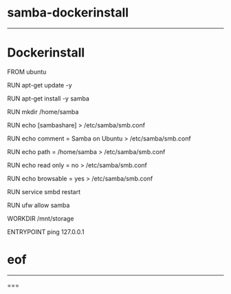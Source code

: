 # samba-dockerinstall

---
# Dockerinstall

FROM ubuntu

RUN apt-get update -y

RUN apt-get install -y samba

RUN mkdir /home/samba

RUN echo [sambashare] > /etc/samba/smb.conf

RUN echo     comment = Samba on Ubuntu > /etc/samba/smb.conf

RUN echo     path = /home/samba > /etc/samba/smb.conf

RUN echo     read only = no > /etc/samba/smb.conf

RUN echo     browsable = yes > /etc/samba/smb.conf

RUN service smbd restart

RUN ufw allow samba

WORKDIR /mnt/storage

ENTRYPOINT ping 127.0.0.1

# eof

---
===
